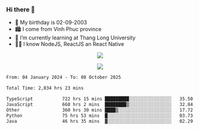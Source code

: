 ### Hi there 👋
- 🎂 My birthday is 02-09-2003
- 🏙️ I come from Vinh Phuc province
- 🌱 I’m currently learning at Thang Long University
- 🧑‍💻 I know NodeJS, ReactJS an React Native
<p align="center"><img src="https://github-readme-stats.vercel.app/api?username=tmquang0209&show_icons=true&theme=gradient"></p>
<p align="center"><img src="https://github-readme-stats.vercel.app/api/top-langs/?username=tmquang0209&hide=scss,css&langs_count=10"></p>
<!--START_SECTION:waka-->

```txt
From: 04 January 2024 - To: 08 October 2025

Total Time: 2,034 hrs 23 mins

TypeScript           722 hrs 15 mins █████████░░░░░░░░░░░░░░░░   35.50 %
JavaScript           668 hrs 2 mins  ████████▒░░░░░░░░░░░░░░░░   32.84 %
Other                360 hrs 30 mins ████▒░░░░░░░░░░░░░░░░░░░░   17.72 %
Python               75 hrs 53 mins  █░░░░░░░░░░░░░░░░░░░░░░░░   03.73 %
Java                 46 hrs 35 mins  ▓░░░░░░░░░░░░░░░░░░░░░░░░   02.29 %
```

<!--END_SECTION:waka-->
